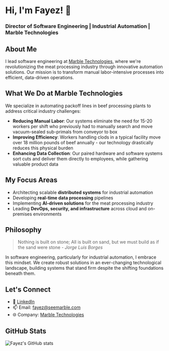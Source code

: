 # Hi, I'm Fayez! 👋  

### **Director of Software Engineering | Industrial Automation | Marble Technologies**  

## About Me
I lead software engineering at [Marble Technologies](https://www.seemarble.com), where we're revolutionizing the meat processing industry through innovative automation solutions. Our mission is to transform manual labor-intensive processes into efficient, data-driven operations.

## What We Do at Marble Technologies
We specialize in automating packoff lines in beef processing plants to address critical industry challenges:

- **Reducing Manual Labor**: Our systems eliminate the need for 15-20 workers per shift who previously had to manually search and move vacuum-sealed sub-primals from conveyor to box
- **Improving Efficiency**: Workers handling clods in a typical facility move over 18 million pounds of beef annually - our technology drastically reduces this physical burden
- **Enhancing Data Collection**: Our paired hardware and software systems sort cuts and deliver them directly to employees, while gathering valuable product data

## My Focus Areas
- Architecting scalable **distributed systems** for industrial automation
- Developing **real-time data processing** pipelines
- Implementing **AI-driven solutions** for the meat processing industry
- Leading **DevOps, security, and infrastructure** across cloud and on-premises environments
## Philosophy
> Nothing is built on stone; All is built on sand, but we must build as if the sand were stone - *Jorge Luis Borges*

In software engineering, particularly for industrial automation, I embrace this mindset. We create robust solutions in an ever-changing technological landscape, building systems that stand firm despite the shifting foundations beneath them.

## Let's Connect
- 💼 [LinkedIn](https://www.linkedin.com/in/fayezbarbari/)  
- 📫 Email: [fayez@seemarble.com](mailto:fayez@seemarble.com)  
- 🌐 Company: [Marble Technologies](https://www.seemarble.com)  

## GitHub Stats
![Fayez's GitHub stats](https://github-readme-stats.vercel.app/api?username=fayez-barbari&show_icons=true&theme=dark)
